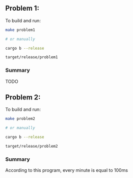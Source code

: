 
<!--
Problem 1: The Birthday Presents Party (50 points)
The Minotaur’s birthday party was a success. The Minotaur received a lot of presents
from his guests.
The next day he decided to sort all of his presents and start writing
“Thank you” cards. Every present had a tag with a unique number that was associated
with the guest who gave it.
Initially all of the presents were thrown into a large bag with
no particular order.
The Minotaur wanted to take the presents from this unordered bag
and create a chain of presents hooked to each other with special links (similar to storing
elements in a linked-list). In this chain (linked-list) all of the presents had to be ordered
according to their tag numbers in increasing order.

The Minotaur asked 4 of his servants
to help him with creating the chain of presents and writing the cards to his guests.

Each servant would do one of three actions in no particular order:

1. Take a present from the unordered bag and add it to the chain in the correct
location by hooking it to the predecessor’s link. The servant also had to make
sure that the newly added present is also linked with the next present in the chain.

2. Write a “Thank you” card to a guest and remove the present from the chain.
To do so, a servant had to unlink the gift from its predecessor and make sure
to connect the predecessor’s link with the next gift in the chain.

3. Per the Minotaur’s request, check whether a gift with a particular tag was
present in the chain or not; without adding or removing a new gift, a servant would scan
through the chain and check whether a gift with a particular tag is already added to the
ordered chain of gifts or not.

As the Minotaur was impatient to get this task done
quickly, he instructed his servants not to wait until all of the presents from the
unordered bag are placed in the chain of linked and ordered presents. Instead, every
servant was asked to alternate adding gifts to the ordered chain and writing “Thank you”
cards.

The servants were asked not to stop or even take a break until the task of writing
cards to all of the Minotaur’s guests was complete. After spending an entire day on this
task the bag of unordered presents and the chain of ordered presents were both finally
empty!

Unfortunately, the servants realized at the end of the day that they had more
presents than “Thank you” notes. What could have gone wrong?
Can we help the Minotaur and his servants improve their strategy for writing “Thank you” notes?

Design and implement a concurrent linked-list that can help the Minotaur’s 4 servants with this
task.

In your test, simulate this concurrent “Thank you” card writing scenario by
dedicating 1 thread per servant and assuming that the Minotaur received 500,000
presents from his guests.
-->

## Problem 1:

To build and run:

```bash
make problem1

# or manually

cargo b --release

target/release/problem1

```

### Summary

TODO

<!--
Problem 2: Atmospheric Temperature Reading Module (50 points)

You are tasked with the design of the module responsible for measuring the atmospheric
temperature of the next generation Mars Rover, equipped with a multicore CPU and 8
temperature sensors.

The sensors are responsible for collecting temperature readings at
regular intervals and storing them in shared memory space.

The atmospheric temperature module has to compile a report at the end of every hour,
comprising the top 5 highest temperatures recorded for that hour,
the top 5 lowest temperatures recorded for that hour,
and the 10-minute interval of time when the largest temperature difference was observed.

The data storage and retrieval of the shared memory region must be carefully handled,
as we do not want to delay a sensor and miss the interval of
time when it is supposed to conduct temperature reading.

Design and implement a solution using 8 threads that will offer a solution for this task.
Assume that the temperature readings are taken every 1 minute.

In your solution, simulate the operation
of the temperature reading sensor by generating a random number from -100F to 70F at
every reading.

In your report, discuss the efficiency, correctness, and progress guarantee of your program.
-->

## Problem 2:

To build and run:

```bash
make problem2

# or manually

cargo b --release

target/release/problem2
```

### Summary

According to this program, every minute is equal to 100ms
